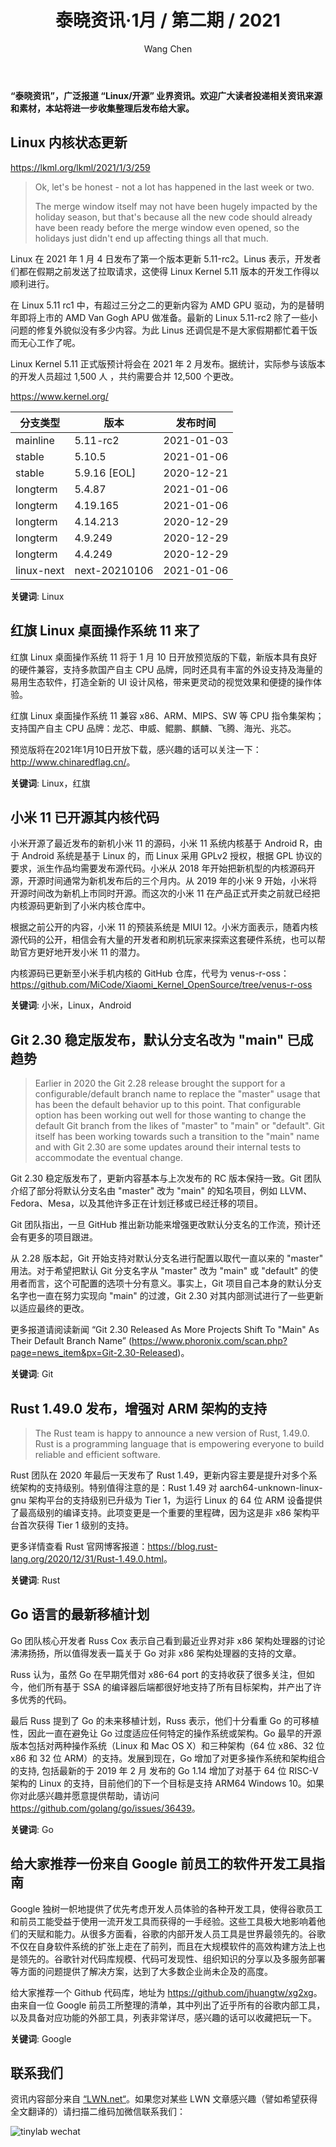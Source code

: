 ﻿---
title: 泰晓资讯·1月 / 第二期 / 2021
author: 'Wang Chen'
group: news
draft: false
top: false
album: 泰晓资讯
layout: weekly
license: "cc-by-nc-nd-4.0"
permalink: /tinylab-weekly-1-2nd-2021/
tags:
  - Linux
  - 红旗
  - 小米
  - Android
  - Git
  - Rust
  - Go
  - Google
categories:
  - 泰晓资讯
  - 技术动态
  - 行业动向
---

**“泰晓资讯”，广泛报道 “Linux/开源” 业界资讯。欢迎广大读者投递相关资讯来源和素材，本站将进一步收集整理后发布给大家。**

## **Linux 内核状态更新**

<https://lkml.org/lkml/2021/1/3/259>

> Ok, let's be honest - not a lot has happened in the last week or two.
> 
> The merge window itself may not have been hugely impacted by the
> holiday season, but that's because all the new code should already
> have been ready before the merge window even opened, so the holidays
> just didn't end up affecting things all that much.

Linux 在 2021 年 1 月 4 日发布了第一个版本更新 5.11-rc2。Linus 表示，开发者们都在假期之前发送了拉取请求，这使得 Linux Kernel 5.11 版本的开发工作得以顺利进行。

在 Linux 5.11 rc1 中，有超过三分之二的更新内容为 AMD GPU 驱动，为的是替明年即将上市的 AMD Van Gogh APU 做准备。最新的 Linux 5.11-rc2 除了一些小问题的修复外貌似没有多少内容。为此 Linus 还调侃是不是大家假期都忙着干饭而无心工作了呢。

Linux Kernel 5.11 正式版预计将会在 2021 年 2 月发布。据统计，实际参与该版本的开发人员超过 1,500 人 ，共约需要合并 12,500 个更改。

<https://www.kernel.org/>

|分支类型        |版本            |发布时间  |
|----------------|----------------|----------|
|mainline        |5.11-rc2        |2021-01-03|
|stable          |5.10.5          |2021-01-06|
|stable          |5.9.16 [EOL]    |2020-12-21|
|longterm        |5.4.87          |2021-01-06|
|longterm        |4.19.165        |2021-01-06|
|longterm        |4.14.213        |2020-12-29|
|longterm        |4.9.249         |2020-12-29|
|longterm        |4.4.249         |2020-12-29|
|linux-next      |next-20210106	  |2021-01-06|

**关键词**: Linux

## **红旗 Linux 桌面操作系统 11 来了**

红旗 Linux 桌面操作系统 11 将于 1 月 10 日开放预览版的下载，新版本具有良好的硬件兼容，支持多款国产自主 CPU 品牌，同时还具有丰富的外设支持及海量的易用生态软件，打造全新的 UI 设计风格，带来更灵动的视觉效果和便捷的操作体验。

红旗 Linux 桌面操作系统 11 兼容 x86、ARM、MIPS、SW 等 CPU 指令集架构；支持国产自主 CPU 品牌：龙芯、申威、鲲鹏、麒麟、飞腾、海光、兆芯。

预览版将在2021年1月10日开放下载，感兴趣的话可以关注一下：<http://www.chinaredflag.cn/>。

**关键词**: Linux，红旗

## **小米 11 已开源其内核代码**

小米开源了最近发布的新机小米 11 的源码，小米 11 系统内核基于 Android R，由于 Android 系统是基于 Linux 的，而 Linux 采用 GPLv2 授权，根据 GPL 协议的要求，派生作品均需要发布源代码。小米从 2018 年开始把新机型的内核源码开源，开源时间通常为新机发布后的三个月内。从 2019 年的小米 9 开始，小米将开源时间改为新机上市同时开源。而这次的小米 11 在产品正式开卖之前就已经把内核源码更新到了小米内核仓库中。

根据之前公开的内容，小米 11 的预装系统是 MIUI 12。小米方面表示，随着内核源代码的公开，相信会有大量的开发者和刷机玩家来探索这套硬件系统，也可以帮助官方更好地开发小米 11 的潜力。

内核源码已更新至小米手机内核的 GitHub 仓库，代号为 venus-r-oss：<https://github.com/MiCode/Xiaomi_Kernel_OpenSource/tree/venus-r-oss>

**关键词**: 小米，Linux，Android

## **Git 2.30 稳定版发布，默认分支名改为 "main" 已成趋势**

> Earlier in 2020 the Git 2.28 release brought the support for a configurable/default branch name to replace the "master" usage that has been the default behavior up to this point. That configurable option has been working out well for those wanting to change the default Git branch from the likes of "master" to "main" or "default". Git itself has been working towards such a transition to the "main" name and with Git 2.30 are some updates around their internal tests to accommodate the eventual change.

Git 2.30 稳定版发布了，更新内容基本与上次发布的 RC 版本保持一致。Git 团队介绍了部分将默认分支名由 "master" 改为 "main" 的知名项目，例如 LLVM、Fedora、Mesa，以及其他许多正在计划迁移或已经迁移的项目。

Git 团队指出，一旦 GitHub 推出新功能来增强更改默认分支名的工作流，预计还会有更多的项目跟进。

从 2.28 版本起，Git 开始支持对默认分支名进行配置以取代一直以来的 "master" 用法。对于希望把默认 Git 分支名字从 "master" 改为 "main" 或 "default" 的使用者而言，这个可配置的选项十分有意义。事实上，Git 项目自己本身的默认分支名字也一直在努力实现向 "main" 的过渡，Git 2.30 对其内部测试进行了一些更新以适应最终的更改。

更多报道请阅读新闻 “Git 2.30 Released As More Projects Shift To "Main" As Their Default Branch Name” (https://www.phoronix.com/scan.php?page=news_item&px=Git-2.30-Released)。
	
**关键词**: Git

## **Rust 1.49.0 发布，增强对 ARM 架构的支持**

> The Rust team is happy to announce a new version of Rust, 1.49.0. Rust is a programming language that is empowering everyone to build reliable and efficient software.

Rust 团队在 2020 年最后一天发布了 Rust 1.49，更新内容主要是提升对多个系统架构的支持级别。特别值得注意的是：Rust 1.49 对 aarch64-unknown-linux-gnu 架构平台的支持级别已升级为 Tier 1，为运行 Linux 的 64 位 ARM 设备提供了最高级别的编译支持。此项变更是一个重要的里程碑，因为这是非 x86 架构平台首次获得 Tier 1 级别的支持。

更多详情查看 Rust 官网博客报道：<https://blog.rust-lang.org/2020/12/31/Rust-1.49.0.html>。

**关键词**: Rust
	
## **Go 语言的最新移植计划**

Go 团队核心开发者 Russ Cox 表示自己看到最近业界对非 x86 架构处理器的讨论沸沸扬扬，所以值得发表一篇关于 Go 对非 x86 架构处理器的支持的文章。

Russ 认为，虽然 Go 在早期凭借对 x86-64 port 的支持收获了很多关注，但如今，他们所有基于 SSA 的编译器后端都很好地支持了所有目标架构，并产出了许多优秀的代码。

最后 Russ 提到了 Go 的未来移植计划，Russ 表示，他们十分看重 Go 的可移植性，因此一直在避免让 Go 过度适应任何特定的操作系统或架构。Go 最早的开源版本包括对两种操作系统（Linux 和 Mac OS X）和三种架构（64 位 x86、32 位 x86 和 32 位 ARM）的支持。发展到现在，Go 增加了对更多操作系统和架构组合的支持, 包括最新的于 2019 年 2 月 发布的 Go 1.14 增加了对基于 64 位 RISC-V 架构的 Linux 的支持，目前他们的下一个目标是支持 ARM64 Windows 10。如果你对此感兴趣并愿意提供帮助，请访问 <https://github.com/golang/go/issues/36439>。

**关键词**: Go

## **给大家推荐一份来自 Google 前员工的软件开发工具指南**

Google 独树一帜地提供了优先考虑开发人员体验的各种开发工具，使得谷歌员工和前员工能受益于使用一流开发工具而获得的一手经验。这些工具极大地影响着他们的天赋和能力。从很多方面看，谷歌的内部开发人员工具是世界最领先的。谷歌不仅在自身软件系统的扩张上走在了前列，而且在大规模软件的高效构建方法上也是领先的。谷歌针对代码库规模、代码可发现性、组织知识的分享以及多服务部署等方面的问题提供了解决方案，达到了大多数企业尚未企及的高度。

给大家推荐一个 Github 代码库，地址为 <https://github.com/jhuangtw/xg2xg>。由来自一位 Google 前员工所整理的清单，其中列出了近乎所有的谷歌内部工具，以及具备对应功能的外部工具，列表非常详尽，感兴趣的话可以收藏把玩一下。
	
**关键词**: Google

## 联系我们

资讯内容部分来自 [“LWN.net“](https://lwn.net/)。如果您对某些 LWN 文章感兴趣（譬如希望获得全文翻译的）请扫描二维码加微信联系我们：

![tinylab wechat](/images/wechat/tinylab.jpg)
